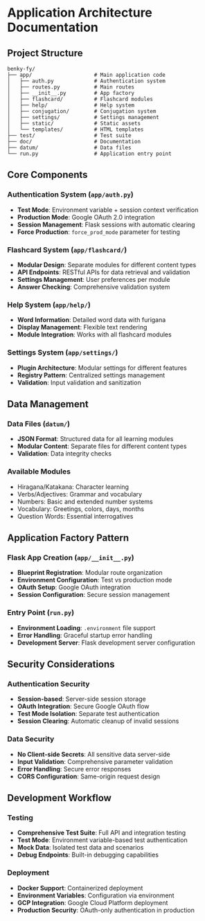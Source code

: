 # Application Architecture Documentation

## Project Structure
```
benky-fy/
├── app/                    # Main application code
│   ├── auth.py             # Authentication system
│   ├── routes.py           # Main routes
│   ├── __init__.py         # App factory
│   ├── flashcard/          # Flashcard modules
│   ├── help/               # Help system
│   ├── conjugation/        # Conjugation system
│   ├── settings/           # Settings management
│   ├── static/             # Static assets
│   └── templates/          # HTML templates
├── test/                   # Test suite
├── doc/                    # Documentation
├── datum/                  # Data files
└── run.py                  # Application entry point
```

## Core Components

### Authentication System (`app/auth.py`)
- **Test Mode**: Environment variable + session context verification
- **Production Mode**: Google OAuth 2.0 integration
- **Session Management**: Flask sessions with automatic clearing
- **Force Production**: `force_prod_mode` parameter for testing

### Flashcard System (`app/flashcard/`)
- **Modular Design**: Separate modules for different content types
- **API Endpoints**: RESTful APIs for data retrieval and validation
- **Settings Management**: User preferences per module
- **Answer Checking**: Comprehensive validation system

### Help System (`app/help/`)
- **Word Information**: Detailed word data with furigana
- **Display Management**: Flexible text rendering
- **Module Integration**: Works with all flashcard modules

### Settings System (`app/settings/`)
- **Plugin Architecture**: Modular settings for different features
- **Registry Pattern**: Centralized settings management
- **Validation**: Input validation and sanitization

## Data Management

### Data Files (`datum/`)
- **JSON Format**: Structured data for all learning modules
- **Modular Content**: Separate files for different content types
- **Validation**: Data integrity checks

### Available Modules
- Hiragana/Katakana: Character learning
- Verbs/Adjectives: Grammar and vocabulary
- Numbers: Basic and extended number systems
- Vocabulary: Greetings, colors, days, months
- Question Words: Essential interrogatives

## Application Factory Pattern

### Flask App Creation (`app/__init__.py`)
- **Blueprint Registration**: Modular route organization
- **Environment Configuration**: Test vs production mode
- **OAuth Setup**: Google OAuth integration
- **Session Configuration**: Secure session management

### Entry Point (`run.py`)
- **Environment Loading**: `.environment` file support
- **Error Handling**: Graceful startup error handling
- **Development Server**: Flask development server configuration

## Security Considerations

### Authentication Security
- **Session-based**: Server-side session storage
- **OAuth Integration**: Secure Google OAuth flow
- **Test Mode Isolation**: Separate test authentication
- **Session Clearing**: Automatic cleanup of invalid sessions

### Data Security
- **No Client-side Secrets**: All sensitive data server-side
- **Input Validation**: Comprehensive parameter validation
- **Error Handling**: Secure error responses
- **CORS Configuration**: Same-origin request design

## Development Workflow

### Testing
- **Comprehensive Test Suite**: Full API and integration testing
- **Test Mode**: Environment variable-based test authentication
- **Mock Data**: Isolated test data and scenarios
- **Debug Endpoints**: Built-in debugging capabilities

### Deployment
- **Docker Support**: Containerized deployment
- **Environment Variables**: Configuration via environment
- **GCP Integration**: Google Cloud Platform deployment
- **Production Security**: OAuth-only authentication in production
